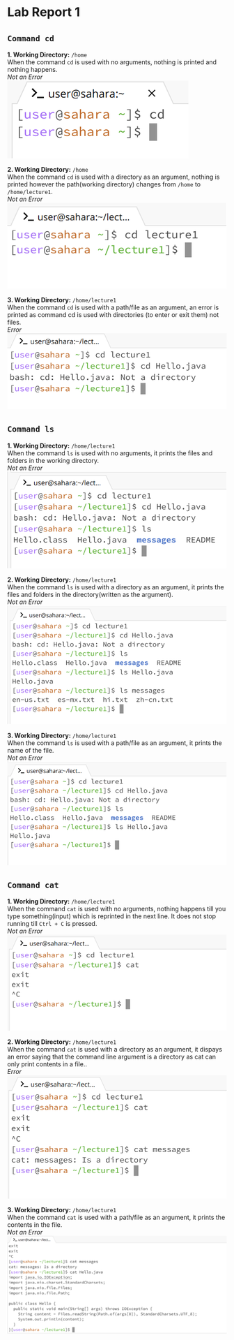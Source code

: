 # Lab Report 1 
## `Command cd`
**1. Working Directory:** `/home` \
When the command `cd` is used with no arguments, nothing is printed and nothing happens.\
*Not an Error*\
![image](cd1.png)

**2. Working Directory:** `/home` \
When the command `cd` is used with a directory as an argument, nothing is printed however the path(working directory) changes from `/home` to `/home/lecture1`.\
*Not an Error*\
![image](cd2.png)

**3. Working Directory:** `/home/lecture1` \
When the command `cd` is used with a path/file as an argument, an error is printed as command cd is used with directories (to enter or exit them) not files.\
*Error*\
![image](cd3.png) 

## `Command ls`
**1. Working Directory:** `/home/lecture1` \
When the command `ls` is used with no arguments, it prints the files and folders in the working directory.\
*Not an Error*\
![image](ls1.png)

**2. Working Directory:** `/home/lecture1` \
When the command `ls` is used with a directory as an argument, it prints the files and folders in the directory(written as the argument).\
*Not an Error*\
![image](ls2.png)

**3. Working Directory:** `/home/lecture1` \
When the command `ls` is used with a path/file as an argument, it prints the name of the file.\
*Not an Error*\
![image](ls3.png)

## `Command cat`
**1. Working Directory:** `/home/lecture1` \
When the command `cat` is used with no arguments, nothing happens till you type something(input) which is reprinted in the next line. It does not stop running till `Ctrl + C` is pressed.\
*Not an Error*\
![image](cat1.png)

**2. Working Directory:** `/home/lecture1` \
When the command `cat` is used with a directory as an argument, it dispays an error saying that the command line argument is a directory as cat can only print contents in a file..\
*Error*\
![image](cat2.png)

**3. Working Directory:** `/home/lecture1` \
When the command `cat` is used with a path/file as an argument, it prints the contents in the file.\
*Not an Error*\
![image](cat3.png)
